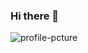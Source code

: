 ### Hi there 👋

![profile-pcture](https://user-images.githubusercontent.com/48136003/206684206-33ca045e-993b-40a7-acb9-36645338f646.jpg)


<!--
**Rushifaaa/rushifaaa** is a ✨ _special_ ✨ repository because its `README.md` (this file) appears on your GitHub profile.

Here are some ideas to get you started:

- 🔭 I’m currently working on ...
- 🌱 I’m currently learning ...
- 👯 I’m looking to collaborate on ...
- 🤔 I’m looking for help with ...
- 💬 Ask me about ...
- 📫 How to reach me: ...
- 😄 Pronouns: ...
- ⚡ Fun fact: ...
-->
